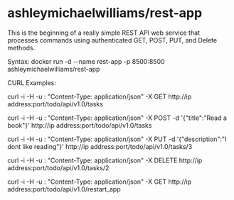 ashleymichaelwilliams/rest-app
==========

This is the beginning of a really simple REST API web service that processes commands using authenticated GET, POST, PUT, and Delete methods.


Syntax: 
	docker run -d --name rest-app -p 8500:8500 ashleymichaelwilliams/rest-app


CURL Examples:

curl -i -H -u <username>:<password> "Content-Type: application/json" -X GET http://ip address:port/todo/api/v1.0/tasks

curl -i -H -u <username>:<password> "Content-Type: application/json" -X POST -d '{"title":"Read a book"}' http://ip address:port/todo/api/v1.0/tasks

curl -i -H -u <username>:<password> "Content-Type: application/json" -X PUT -d '{"description":"I dont like reading"}' http://ip address:port/todo/api/v1.0/tasks/3

curl -i -H -u <username>:<password> "Content-Type: application/json" -X DELETE http://ip address:port/todo/api/v1.0/tasks/2

curl -i -H -u <username>:<password> "Content-Type: application/json" -X GET http://ip address:port/todo/api/v1.0/restart_app

```
